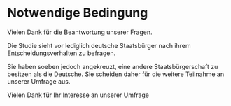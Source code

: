 # Notwendige Bedingung

Vielen Dank für die Beantwortung unserer Fragen. 

Die Studie sieht vor lediglich deutsche Staatsbürger nach ihrem Entscheidungsverhalten zu befragen. 

Sie haben soeben jedoch angekreuzt, eine andere Staatsbürgerschaft zu besitzen als die Deutsche. Sie scheiden daher für die weitere Teilnahme an unserer Umfrage aus. 

Vielen Dank für Ihr Interesse an unserer Umfrage

